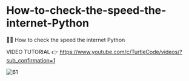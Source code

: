# How-to-check-the-speed-the-internet-Python
💪🏻 How to check the speed the internet Python

VIDEO TUTORIAL 👉 https://www.youtube.com/c/TurtleCode/videos/?sub_confirmation=1

![61](https://user-images.githubusercontent.com/85156399/160444071-b5bbf25d-5c17-4ac2-ad3d-926d3b206127.png)
